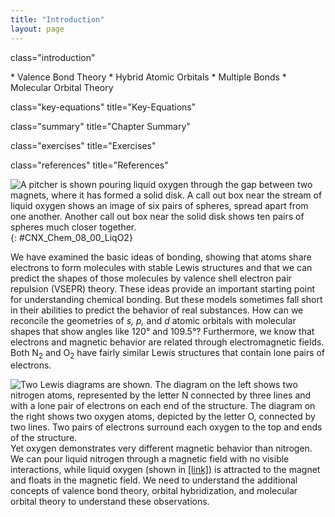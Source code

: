 ```yaml
---
title: "Introduction"
layout: page
---
```



<cnx-pi data-type="cnx.flag.introduction"> class="introduction" </cnx-pi>

<div data-type="abstract" markdown="1">
* Valence Bond Theory
* Hybrid Atomic Orbitals
* Multiple Bonds
* Molecular Orbital Theory

</div>

<cnx-pi data-type="cnx.eoc">class="key-equations" title="Key-Equations"</cnx-pi>

<cnx-pi data-type="cnx.eoc">class="summary" title="Chapter Summary"</cnx-pi>

<cnx-pi data-type="cnx.eoc">class="exercises" title="Exercises"</cnx-pi>

<cnx-pi data-type="cnx.eoc">class="references" title="References"</cnx-pi>

 ![A pitcher is shown pouring liquid oxygen through the gap between two magnets, where it has formed a solid disk. A call out box near the stream of liquid oxygen shows an image of six pairs of spheres, spread apart from one another. Another call out box near the solid disk shows ten pairs of spheres much closer together.](../resources/CNX_Chem_08_00_LiqO2.jpg "Oxygen molecules orient randomly most of the time, as shown in the top magnified view. However, when we pour liquid oxygen through a magnet, the molecules line up with the magnetic field, and the attraction allows them to stay suspended between the poles of the magnet where the magnetic field is strongest. Other diatomic molecules (like N2) flow past the magnet. The detailed explanation of bonding described in this chapter allows us to understand this phenomenon. (credit: modification of work by Jefferson Lab)"){: #CNX_Chem_08_00_LiqO2}

We have examined the basic ideas of bonding, showing that atoms share electrons to form molecules with stable Lewis structures and that we can predict the shapes of those molecules by valence shell electron pair repulsion (VSEPR) theory. These ideas provide an important starting point for understanding chemical bonding. But these models sometimes fall short in their abilities to predict the behavior of real substances. How can we reconcile the geometries of *s, p,* and *d* atomic orbitals with molecular shapes that show angles like 120° and 109.5°? Furthermore, we know that electrons and magnetic behavior are related through electromagnetic fields. Both N<sub>2</sub> and O<sub>2</sub> have fairly similar Lewis structures that contain lone pairs of electrons.

 <span data-type="media" data-alt="Two Lewis diagrams are shown. The diagram on the left shows two nitrogen atoms, represented by the letter N connected by three lines and with a lone pair of electrons on each end of the structure. The diagram on the right shows two oxygen atoms, depicted by the letter O, connected by two lines. Two pairs of electrons surround each oxygen to the top and ends of the structure."> ![Two Lewis diagrams are shown. The diagram on the left shows two nitrogen atoms, represented by the letter N connected by three lines and with a lone pair of electrons on each end of the structure. The diagram on the right shows two oxygen atoms, depicted by the letter O, connected by two lines. Two pairs of electrons surround each oxygen to the top and ends of the structure.](../resources/CNX_Chem_08_00_N2O2Lewis_img.jpg) </span> Yet oxygen demonstrates very different magnetic behavior than nitrogen. We can pour liquid nitrogen through a magnetic field with no visible interactions, while liquid oxygen (shown in [\[link\]](#CNX_Chem_08_00_LiqO2)) is attracted to the magnet and floats in the magnetic field. We need to understand the additional concepts of valence bond theory, orbital hybridization, and molecular orbital theory to understand these observations.

